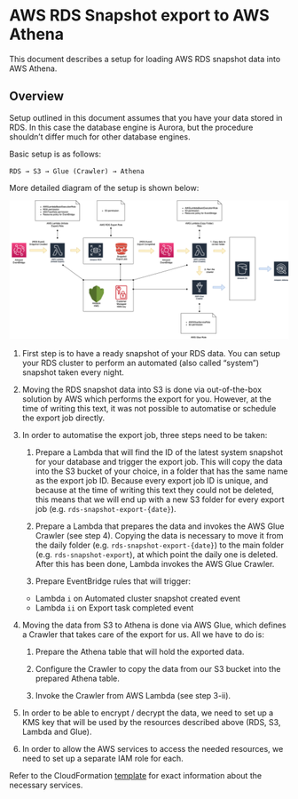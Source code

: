 # AWS RDS Snapshot export to AWS Athena

This document describes a setup for loading AWS RDS snapshot data into AWS Athena.

## Overview

Setup outlined in this document assumes that you have your data stored in RDS. In this case the database engine is Aurora, but the procedure shouldn’t differ much for other database engines.

Basic setup is as follows:

```
RDS → S3 → Glue (Crawler) → Athena
```

More detailed diagram of the setup  is shown below:

![architecture](architecture.png)

1. First step is to have a ready snapshot of your RDS data. You can setup your RDS cluster to perform an automated (also called “system”) snapshot taken every night. 

2. Moving the RDS snapshot data into S3 is done via out-of-the-box solution by AWS which performs the export for you. However, at the time of writing this text, it was not possible to automatise or schedule the export job directly.

3. In order to automatise the export job, three steps need to be taken:
  
    1. Prepare a Lambda that will find the ID of the latest system snapshot for your database and trigger the export job. This will copy the data into the S3 bucket of your choice, in a folder that has the same name as the export job ID. Because every export job ID is unique, and because at the time of writing this text they could not be deleted, this means that we will end up with a new S3 folder for every export job (e.g. `rds-snapshot-export-{date}`).
  
    2. Prepare a Lambda that prepares the data and invokes the AWS Glue Crawler (see step 4). Copying the data is necessary to move it from the daily folder (e.g. `rds-snapshot-export-{date}`) to the main folder (e.g. `rds-snapshot-export`), at which point the daily one is deleted. After this has been done, Lambda invokes the AWS Glue Crawler.

    3. Prepare EventBridge rules that will trigger:
    - Lambda `i` on Automated cluster snapshot created event
    - Lambda `ii` on Export task completed event 

4. Moving the data from S3 to Athena is done via AWS Glue, which defines a Crawler that takes care of the export for us. All we have to do is:

    1. Prepare the Athena table that will hold the exported data. 

    2. Configure the Crawler to copy the data from our S3 bucket into the prepared Athena table. 

    3. Invoke the Crawler from AWS Lambda (see step 3-ii).  

5. In order to be able to encrypt / decrypt the data, we need to set up a KMS key that will be used by the resources described above (RDS, S3, Lambda and Glue).

6. In order to allow the AWS services to access the needed resources, we need to set up a separate IAM role for each.
 
Refer to the CloudFormation [template](cf_template.yaml) for exact information about the necessary services.


